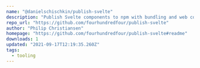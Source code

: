 ```yaml
---
name: "@danielschischkin/publish-svelte"
description: "Publish Svelte components to npm with bundling and web component support."
repo_url: "https://github.com/fourhundredfour/publish-svelte"
author: "Philip Christiansen"
homepage: "https://github.com/fourhundredfour/publish-svelte#readme"
downloads: 1
updated: "2021-09-17T12:19:35.260Z"
tags: 
  - tooling
---
```

